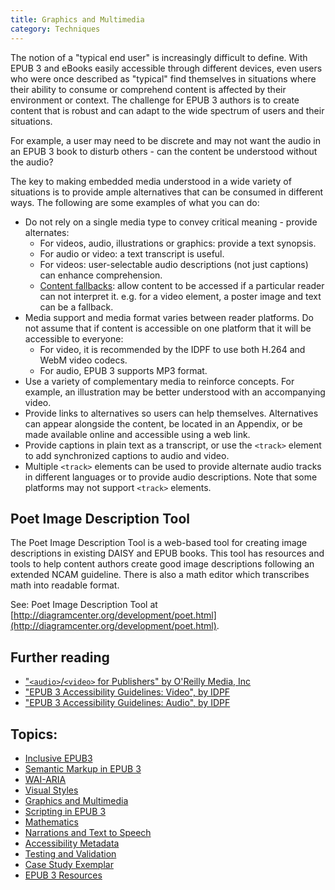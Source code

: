 ```yaml
---
title: Graphics and Multimedia
category: Techniques
---
```

The notion of a "typical end user" is increasingly difficult to define. With EPUB 3 and eBooks easily accessible through
different devices, even users who were once described as "typical" find themselves in situations where their ability to
consume or comprehend content is affected by their environment or context. The challenge for EPUB 3 authors is to create
content that is robust and can adapt to the wide spectrum of users and their situations.

For example, a user may need to be discrete and may not want the audio in an EPUB 3 book to disturb others - can the
content be understood without the audio?

The key to making embedded media understood in a wide variety of situations is to provide ample alternatives that can be
consumed in different ways. The following are some examples of what you can do:

* Do not rely on a single media type to convey critical meaning - provide alternates:
  * For videos, audio, illustrations or graphics: provide a text synopsis.
  * For audio or video: a text transcript is useful.
  * For videos: user-selectable audio descriptions (not just captions) can enhance comprehension.
  * [Content fallbacks](http://www.idpf.org/epub/30/spec/epub30-publications.html#sec-fallback-processing-flow): allow
    content to be accessed if a particular reader can not interpret it. e.g. for a video element, a poster image and
    text can be a fallback.
* Media support and media format varies between reader platforms. Do not assume that if content is accessible on one
  platform that it will be accessible to everyone:
  * For video, it is recommended by the IDPF to use both H.264 and WebM video codecs.
  * For audio, EPUB 3 supports MP3 format.
* Use a variety of complementary media to reinforce concepts. For example, an illustration may be better understood with
  an accompanying video.
* Provide links to alternatives so users can help themselves. Alternatives can appear alongside the content, be located
  in an Appendix, or be made available online and accessible using a web link.
* Provide captions in plain text as a transcript, or use the `<track>` element to add synchronized captions to audio and
  video.
* Multiple `<track>` elements can be used to provide alternate audio tracks in different languages or to provide audio
  descriptions. Note that some platforms may not support `<track>` elements.

## Poet Image Description Tool

The Poet Image Description Tool is a web-based tool for creating image descriptions in existing DAISY and EPUB books.
This tool has resources and tools to help content authors create good image descriptions following an extended NCAM
guideline. There is also a math editor which transcribes math into readable format.

See: Poet Image Description Tool at
[http://diagramcenter.org/development/poet.html](http://diagramcenter.org/development/poet.html).

## Further reading

* ["`<audio>`/`<video>` for Publishers" by O'Reilly Media,
  Inc](http://chimera.labs.oreilly.com/books/1234000000770/ch03.html)
* ["EPUB 3 Accessibility Guidelines: Video", by
  IDPF](http://www.idpf.org/accessibility/guidelines/content/xhtml/video.php)
* ["EPUB 3 Accessibility Guidelines: Audio", by
  IDPF](http://www.idpf.org/accessibility/guidelines/content/xhtml/audio.php)

## Topics:

* [Inclusive EPUB3](/InclusiveEPUB3.html)
* [Semantic Markup in EPUB 3](/SemanticMarkupInEPUB3.html)
* [WAI-ARIA](/WAI-ARIA.html)
* [Visual Styles](/VisualStyles.html)
* [Graphics and Multimedia](/GraphicsAndMultimedia.html)
* [Scripting in EPUB 3](/ScriptingInEPUB3.html)
* [Mathematics](/Mathematics.html)
* [Narrations and Text to Speech](/NarrationsAndTextToSpeech.html)
* [Accessibility Metadata](/AccessibilityMetadata.html)
* [Testing and Validation](/TestingAndValidation.html)
* [Case Study Exemplar](/CaseStudyExemplar.html)
* [EPUB 3 Resources](/EPUB3Resources.html)
